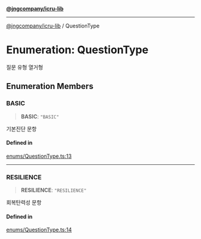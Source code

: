 [**@jngcompany/icru-lib**](../README.md)

***

[@jngcompany/icru-lib](../globals.md) / QuestionType

# Enumeration: QuestionType

질문 유형 열거형

## Enumeration Members

### BASIC

> **BASIC**: `"BASIC"`

기본진단 문항

#### Defined in

[enums/QuestionType.ts:13](https://github.com/jngcompany/icru-lib/blob/463893065235bd00666c18bdf483558e3b5f75c6/src/enums/QuestionType.ts#L13)

***

### RESILIENCE

> **RESILIENCE**: `"RESILIENCE"`

회복탄력성 문항

#### Defined in

[enums/QuestionType.ts:14](https://github.com/jngcompany/icru-lib/blob/463893065235bd00666c18bdf483558e3b5f75c6/src/enums/QuestionType.ts#L14)
